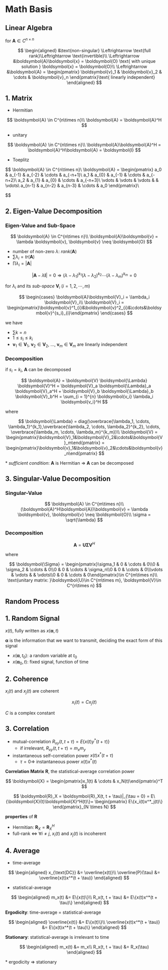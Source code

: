 # Math Basis

## **Linear Algebra**

for $\boldsymbol{A} \in C^{n\times n}$

$$
\begin{aligned}
&\text{non-singular} \Leftrightarrow \text{full rank}\Leftrightarrow \text{invertible}\\
\Leftrightarrow &\boldsymbol{A}\boldsymbol{x} = \boldsymbol{O} \text{ with unique solution } \boldsymbol{x} = \boldsymbol{O}\\
\Leftrightarrow &\boldsymbol{A} = \begin{pmatrix} \boldsymbol{v}_1 & \boldsymbol{v}_2 & \cdots & \boldsymbol{v}_n \end{pmatrix}\text{ linearly independent}
\end{aligned}
$$

## 1. Matrix

- Hermitian

$$
\boldsymbol{A} \in C^{n\times n}\\
\boldsymbol{A} = \boldsymbol{A}^H
$$

- unitary

$$
\boldsymbol{A} \in C^{n\times n}\\
\boldsymbol{A}\boldsymbol{A}^H = \boldsymbol{A}^H\boldsymbol{A} = \boldsymbol{I}
$$

- Toeplitz

$$
\boldsymbol{A} \in C^{n\times n}\\
\boldsymbol{A} = \begin{pmatrix}
a_0 & a_{-1} & a_{-2} & \cdots & a_{-n+1}\\
a_1 & a_{0} & a_{-1} & \cdots & a_{-n+2}\\
a_2 & a_{1} & a_{0} & \cdots & a_{-n+3}\\
\vdots & \vdots & \vdots & & \vdots\\
a_{n-1} & a_{n-2} & a_{n-3} & \cdots & a_0
\end{pmatrix}\\

$$

## 2. Eigen-Value Decomposition

### Eigen-Value and Sub-Space

$$
\boldsymbol{A} \in C^{n\times n}\\
\boldsymbol{A}\boldsymbol{v} = \lambda \boldsymbol{v}, \boldsymbol{v} \neq \boldsymbol{O}
$$

- number of non-zero $\lambda$: $rank(\boldsymbol{A})$
- $\sum \lambda_i = tr(\boldsymbol{A})$
- $\prod \lambda_i = |\boldsymbol{A}|$

$$
|\boldsymbol{A}-\lambda \boldsymbol{I}| = 0 \Rightarrow (\lambda - \lambda_1)^{k_1}(\lambda - \lambda_2)^{k_2}\cdots(\lambda - \lambda_m)^{k_m} = 0
$$

for $\lambda_i$ and its *sub-space* $\boldsymbol{V}_i$ ($i = 1, 2, \cdots, m$)

$$
\begin{cases}
\boldsymbol{A}\boldsymbol{V}_i = \lambda_i \boldsymbol{V}_i\\
\boldsymbol{V}_i = \begin{pmatrix}\boldsymbol{v}^1_{i}&\boldsymbol{v}^2_{i}&\cdots&\boldsymbol{v}^{s_i}_{i}\end{pmatrix}
\end{cases}
$$

we have

- $\sum k = n$
- $1 \le s_i \le k_i$
- $\boldsymbol{v}_1 \in \boldsymbol{V}_1$, $\boldsymbol{v}_2 \in \boldsymbol{V}_2$, ..., $\boldsymbol{v}_m \in \boldsymbol{V}_m$ are linearly independent

### Decomposition

if $s_i = k_i$, $\boldsymbol{A}$ can be decomposed

$$
\boldsymbol{A} = \boldsymbol{V} \boldsymbol{\Lambda} \boldsymbol{V}^H = \boldsymbol{V}_a \boldsymbol{\Lambda}_a \boldsymbol{V}_a^H + \boldsymbol{V}_b \boldsymbol{\Lambda}_b \boldsymbol{V}_b^H = \sum_{i = 1}^{n} \boldsymbol{v_i} \lambda_i \boldsymbol{v_i}^H
$$

where

$$
\boldsymbol{\Lambda} = diag(\overbrace{\lambda_1, \cdots, \lambda_1}^{k_1},\overbrace{\lambda_2, \cdots, \lambda_2}^{k_2}, \cdots, \overbrace{\lambda_m, \cdots, \lambda_m}^{k_m})\\
\boldsymbol{V} = \begin{pmatrix}\boldsymbol{V}_1&\boldsymbol{V}_2&\cdots&\boldsymbol{V}_m\end{pmatrix} = \begin{pmatrix}\boldsymbol{v}_1&\boldsymbol{v}_2&\cdots&\boldsymbol{v}_n\end{pmatrix}
$$

\* *sufficient condition*: $\boldsymbol{A}$ is Hermitian $\Rightarrow$ $\boldsymbol{A}$ can be decomposed

## 3. Singular-Value Decomposition

### Singular-Value

$$
\boldsymbol{A} \in C^{m\times n}\\
(\boldsymbol{A}^H\boldsymbol{A})\boldsymbol{v} = \lambda \boldsymbol{v}, \boldsymbol{v} \neq \boldsymbol{O}\\
\sigma = \sqrt{\lambda}
$$

### Decomposition

$$
\boldsymbol{A} = \boldsymbol{U} \boldsymbol{\Sigma} \boldsymbol{V}^H
$$

where

$$
\boldsymbol{\Sigma} = \begin{pmatrix}\sigma_1 & 0 & \cdots & 0\\0 & \sigma_2 & \cdots & 0\\0 & 0 & \cdots & \sigma_n\\0 & 0 & \cdots & 0\\\vdots & \vdots & & \vdots\\0 & 0 & \cdots & 0\end{pmatrix}\in C^{m\times n}\\
\text{unitary matrix: }\boldsymbol{U}\in C^{m\times m}, \boldsymbol{V}\in C^{n\times n}
$$

## **Random Process**

## 1. Random Signal

$x(t)$, fully written as $x(\boldsymbol{\alpha}, t)$

$\boldsymbol{\alpha}$ is the information that we want to transmit, deciding the exact form of this signal

- $x(\boldsymbol{\alpha}, t_0)$: a random variable at $t_0$
- $x(\boldsymbol{\alpha}_0, t)$: fixed signal, function of time

## 2. Coherence

$x_i(t)$ and $x_j(t)$ are coherent

$$
x_i(t) = Cx_j(t)
$$

$C$ is a complex constant

## 3. Correlation

- mutual-correlation $R_{xy}(t, t + \tau) = E\{x(t)y^*(t + \tau)\}$
  - if irrelevant, $R_{xy}(t, t + \tau) = m_xm_y$
- instantaneous self-correlation power $x(t)x^*(t + \tau)$
  - $\tau = 0 \Rightarrow$ instantaneous power $x(t)x^*(t)$

**Correlation Matrix** $\boldsymbol{R}$, the statistical-average correlation power

$$
\boldsymbol{X} = \begin{pmatrix}x_1(t) & \cdots & x_N(t)\end{pmatrix}^T
$$

$$
\boldsymbol{R}_X = \boldsymbol{R}_X(t, t + \tau)|_{\tau = 0} = E\{\boldsymbol{X}(t)\boldsymbol{X}^H(t)\}= \begin{pmatrix}
E\{x_i(t)x^*_j(t)\}
\end{pmatrix}_{N \times N}
$$

**properties** of $\boldsymbol{R}$

- Hermitian: $\boldsymbol{R}_X = \boldsymbol{R}^H_X$
- full-rank $\Leftrightarrow$ $\forall i \neq j$, $x_i(t)$ and $x_j(t)$ is incoherent

## 4. Average

- time-average

$$
\begin{aligned}
x_{\text{DC}} &= \overline{x(t)}\\
\overline{P}(\tau) &= \overline{x(t)x^*(t + \tau)}
\end{aligned}
$$

- statistical-average

$$
\begin{aligned}
m_x(t) &= E\{x(t)\}\\
R_x(t, t + \tau) &= E\{x(t)x^*(t + \tau)\}
\end{aligned}
$$

**Ergodicity**: time-average $=$ statistical-average

$$
\begin{aligned}
\overline{x(t)} &= E\{x(t)\}\\
\overline{x(t)x^*(t + \tau)} &= E\{x(t)x^*(t + \tau)\}
\end{aligned}
$$

**Stationary**: statistical-average is irrelevant to time

$$
\begin{aligned}
m_x(t) &= m_x\\
R_x(t, t + \tau) &= R_x(\tau)
\end{aligned}
$$

\* ergodicity $\Rightarrow$ stationary

